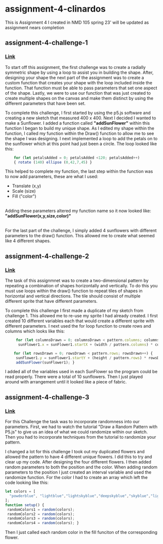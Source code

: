 # assignment-4-clinardos
This is Assignment 4 I created in NMD 105 spring 23' will be updated as assignment nears completion 

## assignment-4-challenge-1
### [Link](https://editor.p5js.org/clinardos/full/nzgWYu7yz)
<p> To start off this assignment, the first challenge was to create a radially symmetric shape by using a loop to assist you in building the shape. After, designing your shape the next part of the assignment was to create a custom function that creates your shape with the loop included inside the function. That function must be able to pass parameters that set one aspect of the shape. Lastly, we were to use our function that was just created to create multiple shapes on the canvas and make them distinct by using the different parameters that have been set. 

<p> To complete this challenge, I first started by using the p5.js software and creating a new sketch that measured 400 x 400. Next I decided I wanted to make a Sunflower. I added a function called <strong>"addSunFlower"</strong> within this function I began to build my unique shape. As I edited my shape within the function, I called my function within the Draw() function to allow me to see the shape I was designing. I next implemented a loop to add the petals on to the sunflower which at this point had just been a circle. The loop looked like this: 

```Javascript 
    for (let petalsAdded = 0; petalsAdded <120; petalsAdded++)
    { rotate (140) ellipse (0,42,7,45) } 
```
<p> This helped to complete my function, the last step within the function was to now add parameters, these are what I used:
<ul>
    <li> Translate (x,y) </li>
    <li> Scale (size) </li>
    <li> Fill ("color") </li>
</ul>

<br>Adding these parameters altered my function name so it now looked like: <strong> "addSunFlower(x,y,size,color)" </strong>

<br> For the last part of the challenge, I simply added 4 sunflowers with different parameters to the draw() function. This allowed me to create what seemed like 4 different shapes. 

## assignment-4-challenge-2
### [Link](https://editor.p5js.org/clinardos/full/vqGYkEldi)
<p> The task of this assignmnet was to create a two-dimensional pattern by repeating a combination of shapes horizontally and vertically. To do this you must use loops within the draw() function to repeat tiles of shapes in horizontal and vertical directions. The tile should consist of multiple different sprite that have different parameters. 
<p> To complete this challenge I first made a duplicate of my sketch from challenge 1. This allowed me to re-use my sprite I had already created. I first created 10 different variables each that would create a different sprite with different parameters. I next used the for loop function to create rows and columns which looks like this: 

``` Javascript
     for (let columnsDrawn = 0; columnsDrawn < pattern.columns; columnsDrawn++) {
      sunFlower1.x = sunFlower1.startX + (width / pattern.columns) * columnsdrawn;}
```

```Javascript
    for (let rowsDrawn = 0; rowsDrawn < pattern.rows; rowsDrawn++) {
     sunFlower1.y = sunFlower1.startY + (height / pattern.rows) * rowsDrawn;
     addSunFlower(sunFlower1); } 
```

I added all of the variables used in each SunFlower so the program could be read properly. There were a total of 10 sunflowers. Then I just played around with arrangement until it looked like a piece of fabric. 

## assignment-4-challenge-3
### [Link](https://editor.p5js.org/clinardos/full/XEJGfXZru)

<p> For this Challenge the task was to incorporate randomness into our parameters. First,  we had to watch the tutorial "Draw a Random Pattern with P5.js" to give us an idea of what we could randomize within our sketch. Then you had to incorporate techniques from the tutorial to randomize your pattern. 
<p> I changed a lot for this challenge I took out my duplicated flowers and allowed the pattern to have 4 different unique flowers. I did this to try and clear up my code. After designing the four different flowers. I then added random parameters to both the position and the color. When adding random parameters to the position I just created an interval variable and used the randomize function. For the color I had to create an array which left the code looking like this: 

```Javascript 
let colors = [
  "powderblue", "lightblue","lightskyblue","deepskyblue","skyblue","lightsteelblue","steelblue","dodgerblue","cornflakeblue","royalblue","blue","mediumblue","darkblue","navy","midnightblue","mediumslateblue","slateblue","darkslateblue"
];
function setup() {
 randomColors1 = random(colors);
 randomColors2 = random(colors);
 randomColors3 = random(colors);
 randomColors4 = random(colors); }
  ```
  
  Then I just called each random color in the fill funciton of the corresponding flower. 
